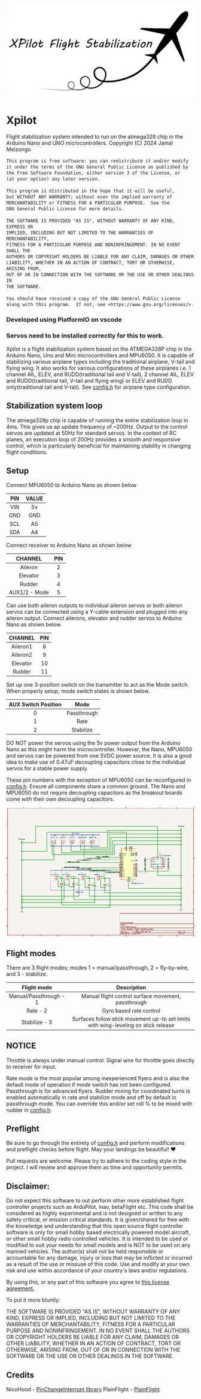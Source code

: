 ![XPilot Logo](assets/img/logo.jpg)

# Xpilot

Flight stabilization system intended to run on the atmega328 chip in the Arduino Nano and UNO microcontrollers.
Copyright (C) 2024 Jamal Meizongo

    This program is free software: you can redistribute it and/or modify
    it under the terms of the GNU General Public License as published by
    the Free Software Foundation, either version 3 of the License, or
    (at your option) any later version.

    This program is distributed in the hope that it will be useful,
    but WITHOUT ANY WARRANTY; without even the implied warranty of
    MERCHANTABILITY or FITNESS FOR A PARTICULAR PURPOSE.  See the
    GNU General Public License for more details.

    THE SOFTWARE IS PROVIDED "AS IS", WITHOUT WARRANTY OF ANY KIND, EXPRESS OR
    IMPLIED, INCLUDING BUT NOT LIMITED TO THE WARRANTIES OF MERCHANTABILITY,
    FITNESS FOR A PARTICULAR PURPOSE AND NONINFRINGEMENT. IN NO EVENT SHALL THE
    AUTHORS OR COPYRIGHT HOLDERS BE LIABLE FOR ANY CLAIM, DAMAGES OR OTHER
    LIABILITY, WHETHER IN AN ACTION OF CONTRACT, TORT OR OTHERWISE, ARISING FROM,
    OUT OF OR IN CONNECTION WITH THE SOFTWARE OR THE USE OR OTHER DEALINGS IN
    THE SOFTWARE.

    You should have received a copy of the GNU General Public License
    along with this program.  If not, see <https://www.gnu.org/licenses/>.

### Developed using PlatformIO on vscode

### Servos need to be installed correctly for this to work.

Xpilot is a flight stabilization system based on the ATMEGA328P chip in the Arduino Nano, Uno and Mini microcontrollers and MPU6050.
It is capable of stabilizing various airplane types including the traditional airplane, V-tail and flying wing.
It also works for various configurations of these airplanes i.e. 1 channel AIL, ELEV, and RUDD(traditional tail and V-tail),
2 channel AIL, ELEV and RUDD(traditional tail, V-tail and flying wing) or ELEV and RUDD only(traditional tail and V-tail).
See [config.h](lib/Xpilot/src/config.h) for airplane type configuration.

## Stabilization system loop

The atmega328p chip is capable of running the entire stabilization loop in 4ms.
This gives us ap update frequency of ~200Hz. Output to the control servos are updated at 50Hz for standard servos.
In the context of RC planes, an execution loop of 200Hz provides a smooth and responsive control, which is particularly beneficial for maintaining stability in changing flight conditions.

## Setup

Connect MPU6050 to Arduino Nano as shown below

| PIN | VALUE |
| :-: | :---: |
| VIN |  5v   |
| GND |  GND  |
| SCL |  A5   |
| SDA |  A4   |

Connect receiver to Arduino Nano as shown below

|    CHANNEL    | PIN |
| :-----------: | :-: |
|    Aileron    |  2  |
|   Elevator    |  3  |
|    Rudder     |  4  |
| AUX1/2 - Mode |  5  |

Can use both aileron outputs to individual aileron servos or both aileron servos can be connected using a Y-cable extension and plugged into any aileron output.
Connect ailerons, elevator and rudder servos to Arduino Nano as shown below.

| CHANNEL  | PIN |
| :------: | :-: |
| Aileron1 |  8  |
| Aileron2 |  9  |
| Elevator | 10  |
|  Rudder  | 11  |

Set up one 3-position switch on the transmitter to act as the Mode switch.
When properly setup, mode switch states is shown below.

| AUX Switch Position |    Mode     |
| :-----------------: | :---------: |
|          0          | Passthrough |
|          1          |    Rate     |
|          2          |  Stabilize  |

DO NOT power the servos using the 5v power output from the Arduino Nano as this might harm the microcontroller.
However, the Nano, MPU6050 and servos can be powered from one 5VDC power source. It is also a good idea to make use of 0.47uF decoupling capacitors close to the individual servos for a stable power supply.

These pin numbers with the exception of MPU6050 can be reconfigured in [config.h](lib/Xpilot/src/config.h).
Ensure all components share a common ground. The Nano and MPU6050 do not require decoupling capacitors as the breakout boards come with their own decoupling capacitors.

![Schematics](assets/img/Schematics.png)

## Flight modes

There are 3 flight modes; modes 1 = manual/passthrough, 2 = fly-by-wire, and 3 - stabilize.

|      Flight mode       |                                     Description                                     |
| :--------------------: | :---------------------------------------------------------------------------------: |
| Manual/Passthrough - 1 |                 Manual flight control surface movement, passthrough                 |
|        Rate - 2        |                               Gyro based rate control                               |
|     Stabilize - 3      | Surfaces follow stick movement up-to set limits with wing-leveling on stick release |

## NOTICE

Throttle is always under manual control. Signal wire for throttle goes directly to receiver for input.

Rate mode is the most popular among inexperienced flyers and is also the default mode of operation if mode switch has not been configured. Passthrough is for advanced flyers. Rudder mixing for coordinated turns is enabled automatically in rate and stabilize mode and off by default in passthrough mode. You can override this and/or set roll % to be mixed with rudder in [config.h](lib/Xpilot/src/config.h).

## Preflight

Be sure to go through the entirety of [config.h](lib/Xpilot/src/config.h) and perform modifications and preflight checks before flight.
May your landings be beautiful! ❤️

Pull requests are welcome. Please try to adhere to the coding style in the project. I will review and approve them as time and opportunity permits.

## Disclaimer:

Do not expect this software to out perform other more established flight controller projects such as ArduPilot, inav, betaFlight etc. This code shall be considered as highly experimental and is not designed or written to any safety critical, or mission critical standards. It is given/shared for free with the knowledge and understanding that this open source flight controller software is only for small hobby based electrically powered model aircraft, or other small hobby radio controlled vehicles. It is intended to be used or modified to suit your needs for small models and is NOT to be used on any manned vehicles. The author(s) shall not be held responsible or accountable for any damage, injury or loss that may be inflicted or incurred as a result of the use or missuse of this code. Use and modify at your own risk and use within accordance of your country's laws and/or regulations.

By using this, or any part of this software you agree to [this license agreement.](https://github.com/mrmeizongo/Xpilot/blob/main/LICENSE)

To put it more bluntly:

THE SOFTWARE IS PROVIDED "AS IS", WITHOUT WARRANTY OF ANY KIND, EXPRESS OR
IMPLIED, INCLUDING BUT NOT LIMITED TO THE WARRANTIES OF MERCHANTABILITY,
FITNESS FOR A PARTICULAR PURPOSE AND NONINFRINGEMENT. IN NO EVENT SHALL THE
AUTHORS OR COPYRIGHT HOLDERS BE LIABLE FOR ANY CLAIM, DAMAGES OR OTHER
LIABILITY, WHETHER IN AN ACTION OF CONTRACT, TORT OR OTHERWISE, ARISING FROM,
OUT OF OR IN CONNECTION WITH THE SOFTWARE OR THE USE OR OTHER DEALINGS IN
THE SOFTWARE.

## Credits

NicoHood - [PinChangeInterrupt library](https://github.com/NicoHood/PinChangeInterrupt)
PlainFlight - [PlainFlight](https://github.com/plainFlight/plainFlightController)
